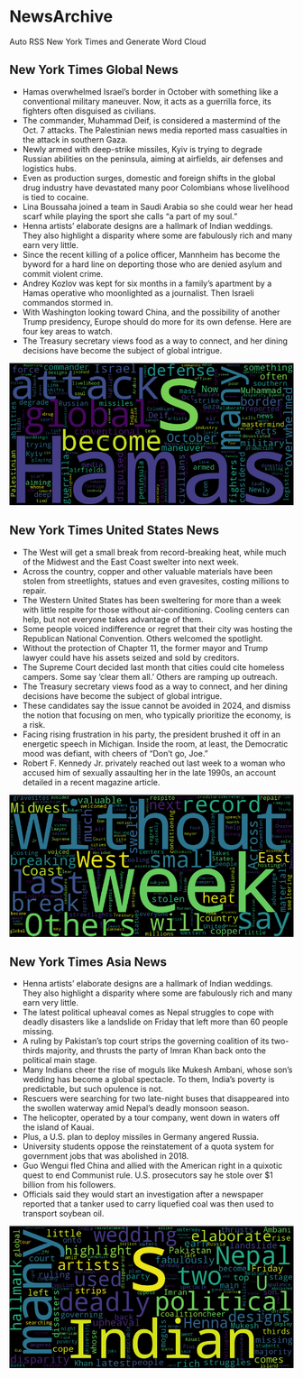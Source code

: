 # NewsArchive
Auto RSS New York Times and Generate Word Cloud

## New York Times Global News
* Hamas overwhelmed Israel’s border in October with something like a conventional military maneuver. Now, it acts as a guerrilla force, its fighters often disguised as civilians.
* The commander, Muhammad Deif, is considered a mastermind of the Oct. 7 attacks. The Palestinian news media reported mass casualties in the attack in southern Gaza.
* Newly armed with deep-strike missiles, Kyiv is trying to degrade Russian abilities on the peninsula, aiming at airfields, air defenses and logistics hubs.
* Even as production surges, domestic and foreign shifts in the global drug industry have devastated many poor Colombians whose livelihood is tied to cocaine.
* Lina Boussaha joined a team in Saudi Arabia so she could wear her head scarf while playing the sport she calls “a part of my soul.”
* Henna artists’ elaborate designs are a hallmark of Indian weddings. They also highlight a disparity where some are fabulously rich and many earn very little.
* Since the recent killing of a police officer, Mannheim has become the byword for a hard line on deporting those who are denied asylum and commit violent crime.
* Andrey Kozlov was kept for six months in a family’s apartment by a Hamas operative who moonlighted as a journalist. Then Israeli commandos stormed in.
* With Washington looking toward China, and the possibility of another Trump presidency, Europe should do more for its own defense. Here are four key areas to watch.
* The Treasury secretary views food as a way to connect, and her dining decisions have become the subject of global intrigue.

![Global](./global.png)
## New York Times United States News
* The West will get a small break from record-breaking heat, while much of the Midwest and the East Coast swelter into next week.
* Across the country, copper and other valuable materials have been stolen from streetlights, statues and even gravesites, costing millions to repair.
* The Western United States has been sweltering for more than a week with little respite for those without air-conditioning. Cooling centers can help, but not everyone takes advantage of them.
* Some people voiced indifference or regret that their city was hosting the Republican National Convention. Others welcomed the spotlight.
* Without the protection of Chapter 11, the former mayor and Trump lawyer could have his assets seized and sold by creditors.
* The Supreme Court decided last month that cities could cite homeless campers. Some say ‘clear them all.’ Others are ramping up outreach.
* The Treasury secretary views food as a way to connect, and her dining decisions have become the subject of global intrigue.
* These candidates say the issue cannot be avoided in 2024, and dismiss the notion that focusing on men, who typically prioritize the economy, is a risk.
* Facing rising frustration in his party, the president brushed it off in an energetic speech in Michigan. Inside the room, at least, the Democratic mood was defiant, with cheers of “Don’t go, Joe.”
* Robert F. Kennedy Jr. privately reached out last week to a woman who accused him of sexually assaulting her in the late 1990s, an account detailed in a recent magazine article.

![US](./usnews.png)
## New York Times Asia News
* Henna artists’ elaborate designs are a hallmark of Indian weddings. They also highlight a disparity where some are fabulously rich and many earn very little.
* The latest political upheaval comes as Nepal struggles to cope with deadly disasters like a landslide on Friday that left more than 60 people missing.
* A ruling by Pakistan’s top court strips the governing coalition of its two-thirds majority, and thrusts the party of Imran Khan back onto the political main stage.
* Many Indians cheer the rise of moguls like Mukesh Ambani, whose son’s wedding has become a global spectacle. To them, India’s poverty is predictable, but such opulence is not.
* Rescuers were searching for two late-night buses that disappeared into the swollen waterway amid Nepal’s deadly monsoon season.
* The helicopter, operated by a tour company, went down in waters off the island of Kauai.
* Plus, a U.S. plan to deploy missiles in Germany angered Russia.
* University students oppose the reinstatement of a quota system for government jobs that was abolished in 2018.
* Guo Wengui fled China and allied with the American right in a quixotic quest to end Communist rule. U.S. prosecutors say he stole over $1 billion from his followers.
* Officials said they would start an investigation after a newspaper reported that a tanker used to carry liquefied coal was then used to transport soybean oil.

![Asian](./asian.png)
